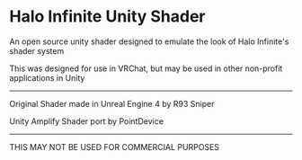 # Halo Infinite Unity Shader
An open source unity shader designed to emulate the look of Halo Infinite's shader system

This was designed for use in VRChat, but may be used in other non-profit applications in Unity

----------------------------------------------------------------------------------------------

Original Shader made in Unreal Engine 4 by R93 Sniper

Unity Amplify Shader port by PointDevice

----------------------------------------------------------------------------------------------

THIS MAY NOT BE USED FOR COMMERCIAL PURPOSES
